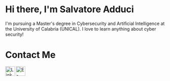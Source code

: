 # Hi there, I'm Salvatore Adduci
I'm pursuing a Master's degree in Cybersecurity and Artificial Intelligence at the University of Calabria (UNICAL).
I love to learn anything about cyber security!

# Contact Me
<a href="https://www.linkedin.com/in/salvatoreadduci/" target="_blank">
  <img align="left" alt="Linkedin" width="30px" src="https://img.icons8.com/color/48/000000/linkedin.png"/>
</a>
<a href="mailto:salvadduci@gmail.com" target="_blank">
  <img align="left" alt="E-mail" width="30px" src="https://img.icons8.com/color/48/000000/email.png" />
</a>
